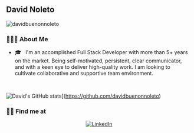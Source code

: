 <h2>David Noleto</h2>

<p align="left"> <img src="https://komarev.com/ghpvc/?username=davidbuenonnoleto" alt="davidbuenonnoleto" /> </p>

<h3> 👨🏻‍💻 About Me </h3>

- 🎓 &nbsp; I'm an accomplished Full Stack Developer with more than 5+ years on the market. Being self-motivated, persistent, clear communicator, and with a keen eye to deliver high-quality work. I am looking to cultivate collaborative and supportive team environment. 


<br/>

![David's GitHub stats](https://github-readme-stats.vercel.app/api?username=davidbuenonnoleto&show_icons=true)](https://github.com/davidbuenonnoleto)
<h3> 🤝🏻 Find me at </h3>

<p align="center">
<a href="https://www.linkedin.com/in/david-noleto-9121463b/"><img alt="LinkedIn" src="https://img.shields.io/badge/LinkedIn-davidnoleto-blue?style=flat-square&logo=linkedin"></a>
</p>
